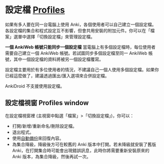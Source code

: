 # 設定檔 [Profiles](https://docs.ankiweb.net/profiles.html)

如果有多人要在同一台電腦上使用 Anki，各個使用者可以自己建立一個設定檔。各設定檔的集合和程式設定互不影響，但會共用安裝的附加元件。你可以在「檔案」選單中選擇「切換設定檔」來管理設定檔。

**一個 AnkiWeb 帳號只能同步一個設定檔**
當電腦上有多個設定檔時，每位使用者需要自己建立一個 AnkiWeb 帳號。若試圖同步多個設定檔至同一 AnkiWeb 帳號，其中一個設定檔的資料將被另一個設定檔覆寫。

設定檔主要用於有多位使用者的情況，不建議自己一個人使用多個設定檔。如果你已經這麼做了，建議透過匯出/匯入選項來合併設定檔。

AnkiDroid 不支援使用設定檔。

## 設定檔視窗 Profiles window

在設定檔視窗裡 (主視窗中點選「檔案」>「切換設定檔」)，你可以：

- 打開/新增/重新命名/刪除設定檔。
- 退出程式。
- 使用[自動備份](./backups.md)來回復內容。
- 為集合降級，降級後方可在較舊的 Anki 版本中打開。若未降級就安裝了舊版 Anki，在打開集合時可能會出現錯誤訊息，此時你將需要重新安裝原來的 Anki 版本，為集合降級，然後再試一次。
